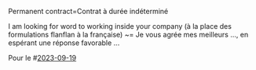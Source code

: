 
Permanent contract=Contrat à durée indéterminé

I am looking for word to working inside your company
(à la place des formulations flanflan à la française)
~= Je vous agrée mes meilleurs ..., en espérant une réponse favorable ...


Pour le
#[2023-09-19](/English/homework/2023-09-19.md)







